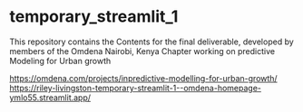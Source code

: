 # temporary_streamlit_1
This repository contains the Contents for the final deliverable, developed by members of the Omdena Nairobi, Kenya Chapter working on predictive Modeling for Urban growth

https://omdena.com/projects/inpredictive-modelling-for-urban-growth/
https://riley-livingston-temporary-streamlit-1--omdena-homepage-ymlo55.streamlit.app/
